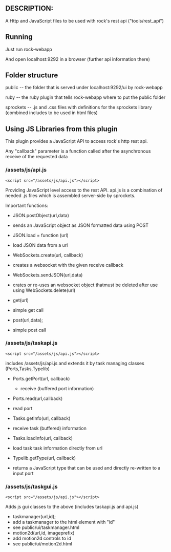
## DESCRIPTION:

A Http and JavaScript files to be used with rock's rest api ("tools/rest_api")


## Running

Just run
    rock-webapp


And open localhost:9292 in a browser (further api information there)


## Folder structure

public -- the folder that is served under localhost:9292/ui by rock-webapp

ruby -- the ruby plugin that tells rock-webapp where to put the public folder

sprockets -- .js and .css files with definitions for the sprockets library (combined includes to be used in html files)


## Using JS Libraries from this plugin

This plugin provides a JavaScript API to access rock's http rest api.

Any "callback" parameter is a function called after the asynchronous receive of the requested data

### /assets/js/api.js

    <script src="/assets/js/api.js"></script>

Providing JavaScript level access to the rest API. api.js is a combination of needed .js files which is assembled server-side by sprockets.

 Important functions:

 * JSON.postObject(url,data)
  * sends an JavaScript object as JSON formatted data using POST
 * JSON.load = function (url)
  * load JSON data from a url
 * WebSockets.create(url, callback)
  * creates a websocket with the given receive callback
 * WebSockets.sendJSON(url,data)
  * crates or re-uses an websocket object thatmust be deleted after use using WebSockets.delete(url)

 * get(url)
  * simple get call
 * post(url,data);
  * simple post call

### /assets/js/taskapi.js

    <script src="/assets/js/api.js"></script>

includes /assets/js/api.js and extends it by task managing classes (Ports,Tasks,Typelib)

 * Ports.getPort(url, callback)
   * receive (buffered port information)
 * Ports.read(url,callback)
  * read port

 * Tasks.getInfo(url, callback)
  * receive task (buffered) information
 * Tasks.loadInfo(url, callback)
  * load task task information directly from url

 * Typelib.getType(url, callback)
  * returns a JavaScript type that can be used and directly re-written to a input port


### /assets/js/taskgui.js

    <script src="/assets/js/api.js"></script>

Adds js gui classes to the above (includes taskapi.js and api.js)

* taskmanager(url,id);
 * add a taskmanager to the html element with "id"
  * see public/ui/taskmanager.html
* motion2d(url,id, imageprefix)
 * add motion2d controls to id
  * see public/ui/motion2d.html
